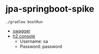 # jpa-springboot-spike

`./gradlew bootRun`

- [swagger](http://localhost:8080/swagger-ui.html)
- [h2 console](http://localhost:8080/h2-console)
   * Username: sa
   * Password: password
